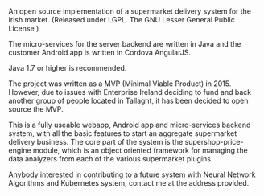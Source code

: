# 
An open source implementation of a supermarket delivery system for the Irish market. (Released under LGPL. The GNU Lesser General Public License )

The micro-services for the server backend are written in Java and the customer Android app is written in Cordova AngularJS.

Java 1.7 or higher is recommended.

The project was written as a MVP (Minimal Viable Product) in 2015. However, due to issues with Enterprise Ireland deciding to fund and back another group of people located in Tallaght, it has been decided to open source the MVP.

This is a fully useable webapp, Android app and micro-services backend system, with all the basic features to start an aggregate supermarket delivery business. The core part of the system is the supershop-price-engine module, which is an object oriented framework for managing the data analyzers from each of the various supermarket plugins.

Anybody interested in contributing to a future system with Neural Network Algorithms and Kubernetes system, contact me at the address provided.

